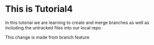 # This is Tutorial4
In this tutorial we are learning to create and merge branches as well as including the untracked files into our local repo

This change is made from branch feature